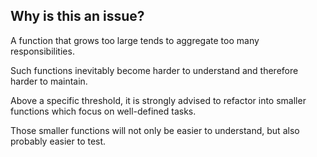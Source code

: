 ## Why is this an issue?
 
A function that grows too large tends to aggregate too many responsibilities.
 
Such functions inevitably become harder to understand and therefore harder to maintain.
 
Above a specific threshold, it is strongly advised to refactor into smaller functions which focus on well-defined tasks.
 
Those smaller functions will not only be easier to understand, but also probably easier to test.